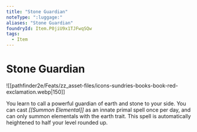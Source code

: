 ```yaml
---
title: "Stone Guardian"
noteType: ":luggage:"
aliases: "Stone Guardian"
foundryId: Item.P0jiU9x1TJFwqSQw
tags:
  - Item
---
```


# Stone Guardian
![[pathfinder2e/Feats/zz_asset-files/icons-sundries-books-book-red-exclamation.webp|150]]

You learn to call a powerful guardian of earth and stone to your side. You can cast _[[Summon Elemental]]_ as an innate primal spell once per day, and can only summon elementals with the earth trait. This spell is automatically heightened to half your level rounded up.
